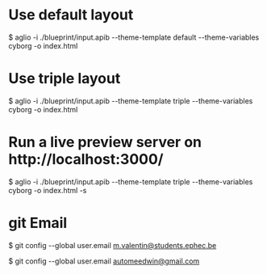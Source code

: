 # Use default layout
$ aglio -i ./blueprint/input.apib --theme-template default --theme-variables cyborg -o index.html 


# Use triple layout
$ aglio -i ./blueprint/input.apib --theme-template triple --theme-variables cyborg -o index.html


# Run a live preview server on http://localhost:3000/
$ aglio -i ./blueprint/input.apib --theme-template triple --theme-variables cyborg -o index.html -s

# git Email
$ git config --global user.email m.valentin@students.ephec.be

$ git config --global user.email automeedwin@gmail.com

